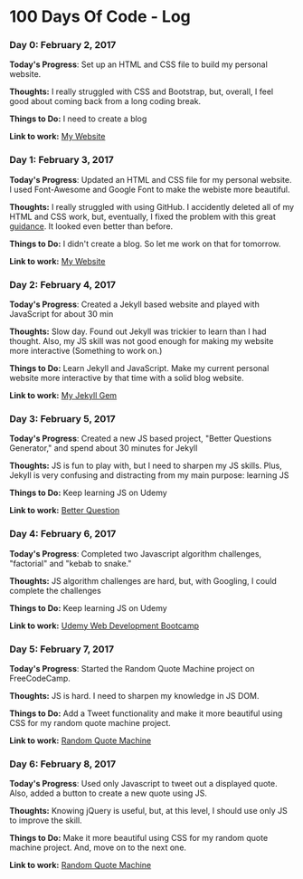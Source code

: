 # 100 Days Of Code - Log

### Day 0: February 2, 2017

**Today's Progress**: Set up an HTML and CSS file to build my personal website.

**Thoughts:** I really struggled with CSS and Bootstrap, but, overall, I feel good about coming back from a long coding break.

**Things to Do:** I need to create a blog  

**Link to work:** [My Website](https://github.com/byjunjo/my-website)

### Day 1: February 3, 2017

**Today's Progress**: Updated an HTML and CSS file for my personal website. I used Font-Awesome and Google Font to make the webiste more beautiful. 

**Thoughts:** I really struggled with using GitHub. I accidently deleted all of my HTML and CSS work, but, eventually, I fixed the problem with this great [guidance](http://rogerdudler.github.io/git-guide/). It looked even better than before.

**Things to Do:** I didn't create a blog. So let me work on that for tomorrow.

**Link to work:** [My Website](byjunjo.com)

### Day 2: February 4, 2017

**Today's Progress**: Created a Jekyll based website and played with JavaScript for about 30 min

**Thoughts:** Slow day. Found out Jekyll was trickier to learn than I had thought. Also, my JS skill was not good enough for making my website more interactive (Something to work on.)

**Things to Do:** Learn Jekyll and JavaScript. Make my current personal website more interactive by that time with a solid blog website.

**Link to work:** [My Jekyll Gem](https://github.com/byjunjo/jekyll-prac)


### Day 3: February 5, 2017

**Today's Progress**: Created a new JS based project, "Better Questions Generator," and spend about 30 minutes for Jekyll

**Thoughts:** JS is fun to play with, but I need to sharpen my JS skills. Plus, Jekyll is very confusing and distracting from my main purpose: learning JS

**Things to Do:** Keep learning JS on Udemy

**Link to work:** [Better Question](https://github.com/byjunjo/better-question-generator)


### Day 4: February 6, 2017

**Today's Progress**: Completed two Javascript algorithm challenges, "factorial" and "kebab to snake."

**Thoughts:** JS algorithm challenges are hard, but, with Googling, I could complete the challenges

**Things to Do:** Keep learning JS on Udemy

**Link to work:** [Udemy Web Development Bootcamp](https://github.com/byjunjo/udemy-web-dev-bootcamp)


### Day 5: February 7, 2017

**Today's Progress**: Started the Random Quote Machine project on FreeCodeCamp. 

**Thoughts:** JS is hard. I need to sharpen my knowledge in JS DOM.

**Things to Do:** Add a Tweet functionality and make it more beautiful using CSS for my random quote machine project. 

**Link to work:** [Random Quote Machine](https://github.com/byjunjo/random-quote-machine)


### Day 6: February 8, 2017

**Today's Progress**: Used only Javascript to tweet out a displayed quote. Also, added a button to create a new quote using JS. 

**Thoughts:** Knowing jQuery is useful, but, at this level, I should use only JS to improve the skill. 

**Things to Do:** Make it more beautiful using CSS for my random quote machine project. And, move on to the next one. 

**Link to work:** [Random Quote Machine](https://github.com/byjunjo/random-quote-machine)

